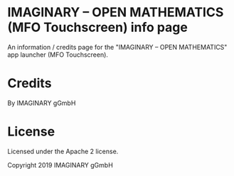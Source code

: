 # IMAGINARY – OPEN MATHEMATICS (MFO Touchscreen) info page

An information / credits page for the "IMAGINARY – OPEN MATHEMATICS" app launcher (MFO Touchscreen).

# Credits

By IMAGINARY gGmbH

# License

Licensed under the Apache 2 license.

Copyright 2019 IMAGINARY gGmbH